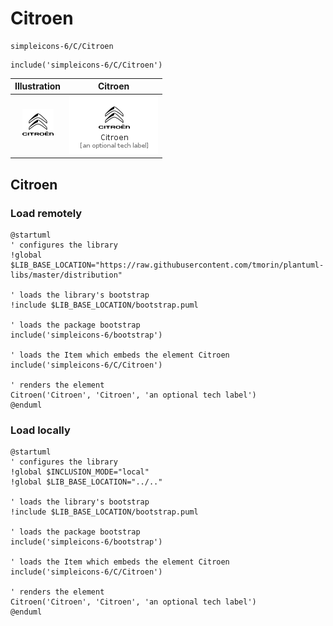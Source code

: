 # Citroen


```text
simpleicons-6/C/Citroen
```

```text
include('simpleicons-6/C/Citroen')
```



| Illustration | Citroen |
| :---: | :---: |
| ![illustration for Illustration](../../simpleicons-6/C/Citroen.png) | ![illustration for Citroen](../../simpleicons-6/C/Citroen.Local.png) |




## Citroen

### Load remotely
```plantuml
@startuml
' configures the library
!global $LIB_BASE_LOCATION="https://raw.githubusercontent.com/tmorin/plantuml-libs/master/distribution"

' loads the library's bootstrap
!include $LIB_BASE_LOCATION/bootstrap.puml

' loads the package bootstrap
include('simpleicons-6/bootstrap')

' loads the Item which embeds the element Citroen
include('simpleicons-6/C/Citroen')

' renders the element
Citroen('Citroen', 'Citroen', 'an optional tech label')
@enduml
```

### Load locally
```plantuml
@startuml
' configures the library
!global $INCLUSION_MODE="local"
!global $LIB_BASE_LOCATION="../.."

' loads the library's bootstrap
!include $LIB_BASE_LOCATION/bootstrap.puml

' loads the package bootstrap
include('simpleicons-6/bootstrap')

' loads the Item which embeds the element Citroen
include('simpleicons-6/C/Citroen')

' renders the element
Citroen('Citroen', 'Citroen', 'an optional tech label')
@enduml
```

